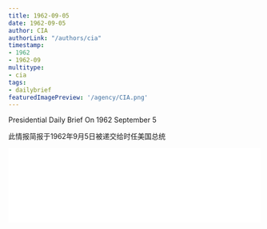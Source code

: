 ```yaml
---
title: 1962-09-05
date: 1962-09-05
author: CIA 
authorLink: "/authors/cia"
timestamp: 
- 1962
- 1962-09
multitype: 
- cia
tags: 
- dailybrief
featuredImagePreview: '/agency/CIA.png'
---
```



Presidential Daily Brief On 1962 September 5

此情报简报于1962年9月5日被递交给时任美国总统

<!--more-->





<div id="over" style="width:100%; overflow:hidden"> <iframe id="sFrame" name="sFrame" frameborder="no" border="0"  allowfullscreen marginwidth="0" scrolling="no" src = " /CIA/1962-09-05.html "  style = " position:absulute; width: 806px; top: 300;" > </iframe> </div>